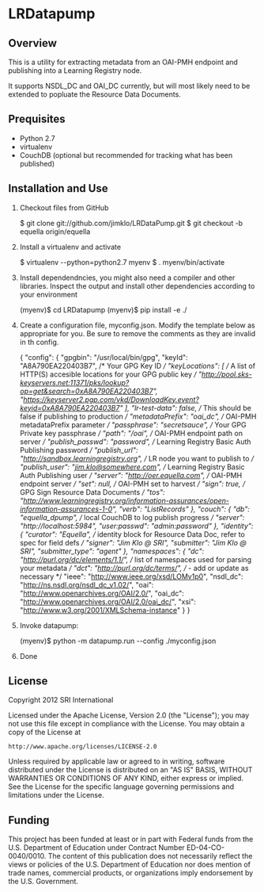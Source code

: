 LRDatapump
==========

Overview
--------
This is a utility for extracting metadata from an OAI-PMH endpoint and publishing into a Learning Registry node.

It supports NSDL_DC and OAI_DC currently, but will most likely need to be extended to popluate the Resource Data Documents.


Prequisites
-----------
+ Python 2.7
+ virtualenv
+ CouchDB (optional but recommended for tracking what has been published)


Installation and Use
--------------------

1. Checkout files from GitHub

    $ git clone git://github.com/jimklo/LRDataPump.git
    $ git checkout -b equella origin/equella

2. Install a virtualenv and activate

    $ virtualenv --python=python2.7 myenv
    $ . myenv/bin/activate

3. Install dependendncies, you might also need a compiler and other libraries. Inspect the output and install other dependencies according to your environment

    (myenv)$ cd LRDatapump
    (myenv)$ pip install -e ./

4. Create a configuration file, myconfig.json. Modify the template below as appropriate for you.  Be sure to remove the comments as they are invalid in th config.

    {
        "config": {
            "gpgbin": "/usr/local/bin/gpg", 
            "keyId": "A8A790EA220403B7",                                /* Your GPG Key ID */
            "keyLocations": [                                           /* A list of HTTP(S) accesible locations for your GPG public key */
                "http://pool.sks-keyservers.net:11371/pks/lookup?op=get&search=0xA8A790EA220403B7", 
                "https://keyserver2.pgp.com/vkd/DownloadKey.event?keyid=0xA8A790EA220403B7"
            ], 
            "lr-test-data": false,                                      /* This should be false if publishing to production */
            "metadataPrefix": "oai_dc",                                 /* OAI-PMH metadataPrefix parameter */
            "passphrase": "secretsauce",                                /* Your GPG Private key passphrase */ 
            "path": "/oai",                                             /* OAI-PMH endpoint path on server */
            "publish_passwd": "password",                               /* Learning Registry Basic Auth Publishing password */
            "publish_url": "http://sandbox.learningregistry.org",       /* LR node you want to publish to */
            "publish_user": "jim.klo@somewhere.com",                    /* Learning Registry Basic Auth Publishing user */
            "server": "http://oer.equella.com",                         /* OAI-PMH endpoint server */
            "set": null,                                                /* OAI-PMH set to harvest */
            "sign": true,                                               /* GPG Sign Resource Data Documents */
            "tos": "http://www.learningregistry.org/information-assurances/open-information-assurances-1-0", 
            "verb": "ListRecords"
        }, 
        "couch": {
            "db": "equella_dpump",                                      /* local CouchDB to log publish progress */
            "server": "http://localhost:5984", 
            "user:passwd": "admin:password"
        }, 
        "identity": {
            "curator": "Equella",                                       /* identity block for Resource Data Doc, refer to spec for field defs */
            "signer": "Jim Klo @ SRI", 
            "submitter": "Jim Klo @ SRI", 
            "submitter_type": "agent"
        }, 
        "namespaces": {
            "dc": "http://purl.org/dc/elements/1.1/",                   /* list of namespaces used for parsing your metadata */
            "dct": "http://purl.org/dc/terms/",                         /* - add or update as necessary */
            "ieee": "http://www.ieee.org/xsd/LOMv1p0", 
            "nsdl_dc": "http://ns.nsdl.org/nsdl_dc_v1.02/", 
            "oai": "http://www.openarchives.org/OAI/2.0/", 
            "oai_dc": "http://www.openarchives.org/OAI/2.0/oai_dc/", 
            "xsi": "http://www.w3.org/2001/XMLSchema-instance"
        }
    }

5. Invoke datapump:

    (myenv)$ python -m datapump.run --config ./myconfig.json

6. Done


License
-------

Copyright 2012 SRI International

Licensed under the Apache License, Version 2.0 (the "License");
you may not use this file except in compliance with the License.
You may obtain a copy of the License at

    http://www.apache.org/licenses/LICENSE-2.0

Unless required by applicable law or agreed to in writing, software
distributed under the License is distributed on an "AS IS" BASIS,
WITHOUT WARRANTIES OR CONDITIONS OF ANY KIND, either express or implied.
See the License for the specific language governing permissions and
limitations under the License.


Funding
-------

This project has been funded at least or in part with Federal funds from the U.S. Department of Education under Contract Number ED-04-CO-0040/0010. The content of this publication does not necessarily reflect the views or policies of the U.S. Department of Education nor does mention of trade names, commercial products, or organizations imply endorsement by the U.S. Government.
